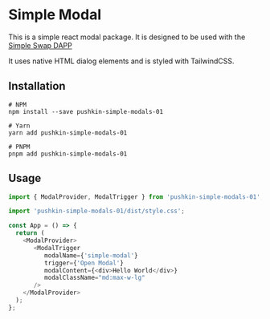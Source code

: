 # Simple Modal

This is a simple react modal package. It is designed to be used with the [Simple Swap DAPP](../../apps/example/README.md)

It uses native HTML dialog elements and is styled with TailwindCSS.

## Installation

```shell
# NPM
npm install --save pushkin-simple-modals-01

# Yarn
yarn add pushkin-simple-modals-01

# PNPM
pnpm add pushkin-simple-modals-01
```

## Usage

```typescript jsx
import { ModalProvider, ModalTrigger } from 'pushkin-simple-modals-01';

import 'pushkin-simple-modals-01/dist/style.css';

const App = () => {
  return (
    <ModalProvider>
       <ModalTrigger
          modalName={'simple-modal'}
          trigger={'Open Modal'}
          modalContent={<div>Hello World</div>}
          modalClassName="md:max-w-lg"
       />
    </ModalProvider>
  );
};